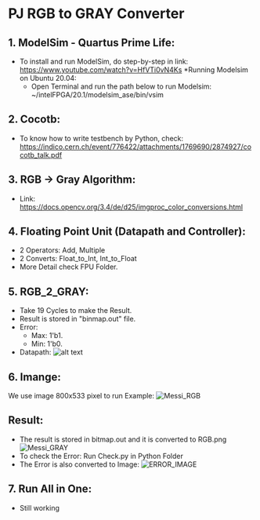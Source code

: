 # PJ RGB to GRAY Converter
## 1.  ModelSim - Quartus Prime Life:
* To install and run ModelSim, do step-by-step in link: https://www.youtube.com/watch?v=HfVTi0vN4Ks
*Running Modelsim on Ubuntu 20.04:
   * Open Terminal and run the path below to run Modelsim: ~/intelFPGA/20.1/modelsim_ase/bin/vsim
## 2.  Cocotb:
* To know how to write testbench by Python, check: https://indico.cern.ch/event/776422/attachments/1769690/2874927/cocotb_talk.pdf
## 3.  RGB -> Gray Algorithm:
*   Link: https://docs.opencv.org/3.4/de/d25/imgproc_color_conversions.html
## 4. Floating Point Unit (Datapath and Controller):
*   2 Operators: Add, Multiple
*   2 Converts: Float_to_Int, Int_to_Float
*   More Detail check FPU Folder.
## 5. RGB_2_GRAY:
* Take 19 Cycles to make the Result.
* Result is stored in "binmap.out" file.
* Error:
    * Max: 1'b1.
    * Min: 1'b0.
* Datapath: ![alt text](https://github.com/nhannm290/NNL/blob/main/Assignment/Week2/RGB_Datapath.png)
## 6. Imange:
We use image 800x533 pixel to run Example:
![Messi_RGB](https://github.com/nhannm290/NNL/blob/main/Assignment/Week2/messi.jpg)
## Result:
* The result is stored in bitmap.out and it is converted to RGB.png 
![Messi_GRAY](https://github.com/nhannm290/NNL/blob/main/Assignment/Week2/RGB.png)
* To check the Error: Run Check.py in Python Folder
* The Error is also converted to Image:
![ERROR_IMAGE](https://github.com/nhannm290/NNL/blob/main/Assignment/Week2/Result.png)
## 7. Run All in One:
* Still working 
